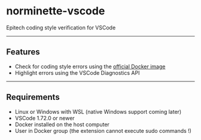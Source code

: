 # norminette-vscode

Epitech coding style verification for VSCode

---

## Features
- Check for coding style errors using the [official Docker image](https://github.com/epitech/epitest-coding-style-docker/pkgs/container/coding-style-checker)
- Highlight errors using the VSCode Diagnostics API

---

## Requirements
- Linux or Windows with WSL (native Windows support coming later)
- VSCode 1.72.0 or newer
- Docker installed on the host computer
- User in Docker group (the extension cannot execute sudo commands !)
